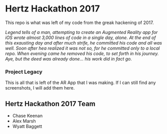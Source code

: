# Hertz Hackathon 2017
This repo is what was left of my code from the greak hackening of 2017. 

*Legend tells of a man, attempting to create an Augmented Reality app for iOS wrote almost 3,000 lines of code in a single day, alone. At the end of this exausting day and after much strife, he committed his code and all was well. Soon after hea realized it was not so, for he committed only to a local repo. When evening came he removed his code, to set forth in his journey. Aye, but the deed was already done... his work did in fact go.* 

### Project Legacy
This is all that is left of the AR App that I was making. If I can still find any screenshots, I will add them here.


## Hertz Hackathon 2017 Team
- Chase Keenan
- Alex Marsh
- Wyatt Baggett
